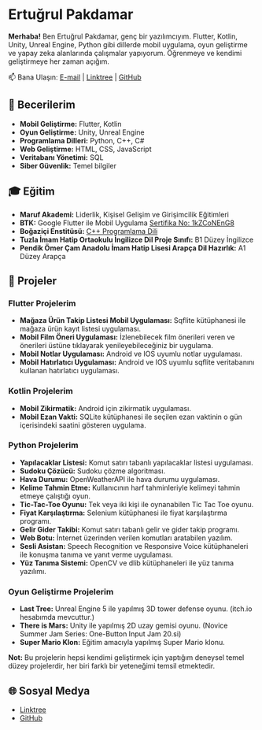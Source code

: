 # Ertuğrul Pakdamar

**Merhaba!** Ben Ertuğrul Pakdamar, genç bir yazılımcıyım. Flutter, Kotlin, Unity, Unreal Engine, Python gibi dillerde mobil uygulama, oyun geliştirme ve yapay zeka alanlarında çalışmalar yapıyorum. Öğrenmeye ve kendimi geliştirmeye her zaman açığım.

📫 Bana Ulaşın: [E-mail](mailto:ertu.pakdamar@gmail.com) | [Linktree](https://linktr.ee/ertugrulpakdamar) | [GitHub](https://github.com/Ertugrul-Pakdamar)

## 🔧 Becerilerim

- **Mobil Geliştirme:** Flutter, Kotlin
- **Oyun Geliştirme:** Unity, Unreal Engine
- **Programlama Dilleri:** Python, C++, C#
- **Web Geliştirme:** HTML, CSS, JavaScript
- **Veritabanı Yönetimi:** SQL
- **Siber Güvenlik:** Temel bilgiler

## 🎓 Eğitim

- **Maruf Akademi:** Liderlik, Kişisel Gelişim ve Girişimcilik Eğitimleri
- **BTK:** Google Flutter ile Mobil Uygulama [Sertifika No: 1kZCoNEnG8](https://www.btkakademi.gov.tr/portal/certificate/validate?certificateId=1kZCoNEnG8)
- **Boğaziçi Enstitüsü:** [C++ Programlama Dili](https://istanbulbogazicienstitu.com/hesap/sertifika-sorgula?sertifika=MjI0OTU5LS0tMTA0MjIxLS0tMmUwMWUxNzQ2Nzg5MWY3YzkzM2RiYWEwMGUxNDU5ZDIzZGIzZmU0Zg==)
- **Tuzla İmam Hatip Ortaokulu İngilizce Dil Proje Sınıfı:** B1 Düzey İngilizce
- **Pendik Ömer Çam Anadolu İmam Hatip Lisesi Arapça Dil Hazırlık:** A1 Düzey Arapça

## 📂 Projeler

### **Flutter Projelerim**
- **Mağaza Ürün Takip Listesi Mobil Uygulaması:** Sqflite kütüphanesi ile mağaza ürün kayıt listesi uygulaması.
- **Mobil Film Öneri Uygulaması:** İzlenebilecek film önerileri veren ve önerileri üstüne tıklayarak yenileyebileceğiniz bir uygulama.
- **Mobil Notlar Uygulaması:** Android ve IOS uyumlu notlar uygulaması.
- **Mobil Hatırlatıcı Uygulaması:** Android ve IOS uyumlu sqflite veritabanını kullanan hatırlatıcı uygulaması.

### **Kotlin Projelerim**
- **Mobil Zikirmatik:** Android için zikirmatik uygulaması.
- **Mobil Ezan Vakti:** SQLite kütüphanesi ile seçilen ezan vaktinin o gün içerisindeki saatini gösteren uygulama.

### **Python Projelerim**
- **Yapılacaklar Listesi:** Komut satırı tabanlı yapılacaklar listesi uygulaması.
- **Sudoku Çözücü:** Sudoku çözme algoritması.
- **Hava Durumu:** OpenWeatherAPI ile hava durumu uygulaması.
- **Kelime Tahmin Etme:** Kullanıcının harf tahminleriyle kelimeyi tahmin etmeye çalıştığı oyun.
- **Tic-Tac-Toe Oyunu:** Tek veya iki kişi ile oynanabilen Tic Tac Toe oyunu.
- **Fiyat Karşılaştırma:** Selenium kütüphanesi ile fiyat karşılaştırma programı.
- **Gelir Gider Takibi:** Komut satırı tabanlı gelir ve gider takip programı.
- **Web Botu:** İnternet üzerinden verilen komutları aratabilen yazılım.
- **Sesli Asistan:** Speech Recognition ve Responsive Voice kütüphaneleri ile konuşma tanıma ve yanıt verme uygulaması.
- **Yüz Tanıma Sistemi:** OpenCV ve dlib kütüphaneleri ile yüz tanıma yazılımı.

### **Oyun Geliştirme Projelerim**
- **Last Tree:** Unreal Engine 5 ile yapılmış 3D tower defense oyunu. (itch.io hesabımda mevcuttur.)
- **There is Mars:** Unity ile yapılmış 2D uzay gemisi oyunu. (Novice Summer Jam Series: One-Button Input Jam 20.si)
- **Super Mario Klon:** Eğitim amacıyla yapılmış Super Mario klonu.

**Not:** Bu projelerin hepsi kendimi geliştirmek için yaptığım deneysel temel düzey projelerdir, her biri farklı bir yeteneğimi temsil etmektedir.

## 🌐 Sosyal Medya

- [Linktree](https://linktr.ee/ertugrulpakdamar)
- [GitHub](https://github.com/Ertugrul-Pakdamar)
